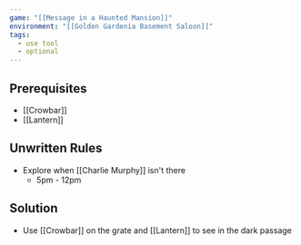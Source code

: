```yaml
---
game: "[[Message in a Haunted Mansion]]"
environment: "[[Golden Gardenia Basement Saloon]]"
tags:
  - use tool
  - optional
---
```

## Prerequisites
* [[Crowbar]]
* [[Lantern]]
## Unwritten Rules
* Explore when [[Charlie Murphy]] isn't there
	* 5pm - 12pm
## Solution
* Use [[Crowbar]] on the grate and [[Lantern]] to see in the dark passage